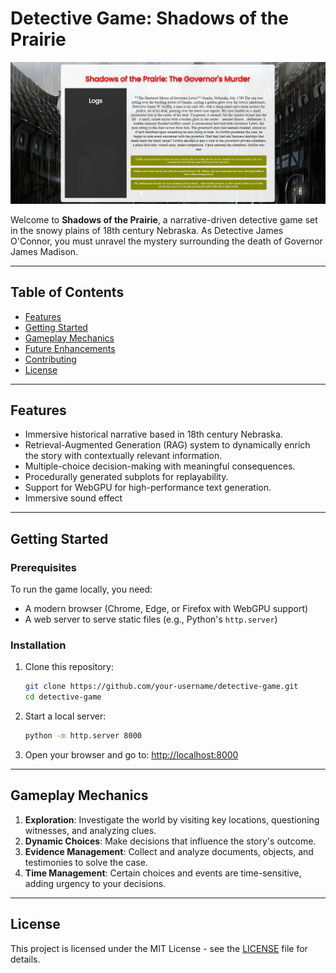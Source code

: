 
# Detective Game: Shadows of the Prairie

[![MasterHead](detective_game.png)](https://github.com/DeepLeau/rpg_llm/blob/main/detective_game.png)

Welcome to **Shadows of the Prairie**, a narrative-driven detective game set in the snowy plains of 18th century Nebraska. As Detective James O'Connor, you must unravel the mystery surrounding the death of Governor James Madison.

---

## Table of Contents

- [Features](#features)
- [Getting Started](#getting-started)
- [Gameplay Mechanics](#gameplay-mechanics)
- [Future Enhancements](#future-enhancements)
- [Contributing](#contributing)
- [License](#license)

---

## Features

- Immersive historical narrative based in 18th century Nebraska.
- Retrieval-Augmented Generation (RAG) system to dynamically enrich the story with contextually relevant information.
- Multiple-choice decision-making with meaningful consequences.
- Procedurally generated subplots for replayability.
- Support for WebGPU for high-performance text generation.
- Immersive sound effect

---

## Getting Started

### Prerequisites

To run the game locally, you need:

- A modern browser (Chrome, Edge, or Firefox with WebGPU support)
- A web server to serve static files (e.g., Python's `http.server`)

### Installation

1. Clone this repository:
   ```bash
   git clone https://github.com/your-username/detective-game.git
   cd detective-game
   ```

2. Start a local server:
   ```bash
   python -m http.server 8000
   ```

3. Open your browser and go to:
   [http://localhost:8000](http://localhost:8000)

---

## Gameplay Mechanics

1. **Exploration**: Investigate the world by visiting key locations, questioning witnesses, and analyzing clues.
2. **Dynamic Choices**: Make decisions that influence the story's outcome.
3. **Evidence Management**: Collect and analyze documents, objects, and testimonies to solve the case.
4. **Time Management**: Certain choices and events are time-sensitive, adding urgency to your decisions.

---

## License

This project is licensed under the MIT License - see the [LICENSE](LICENSE) file for details.
